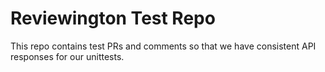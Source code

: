 # Reviewington Test Repo

This repo contains test PRs and comments so that we have consistent API responses for our unittests.
